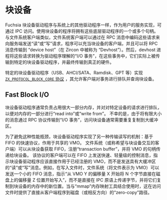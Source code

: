 <!-- # Block Devices -->

# 块设备

<!-- Fuchsia Block device drivers are, like other drivers on the system, implemented
as userspace services that are accessible via IPC. Programs using block devices
will have one or more handles to these underlying drivers. Similar to filesystem
clients, which may send “read” or “write” requests to servers by encoding these
requests within RPC messages, programs may act as clients to block devices, and
may transmit RPC messages to a “device host” (referred to as “devhost” within
Zircon). The devhost process then transforms these requests into
driver-understood “I/O transactions”, where they are actually transmitted to the
particular block device driver, and eventually to real hardware. -->

Fuchsia 块设备驱动程序与系统上的其他驱动程序一样，作为用户的服务实现，可通过 IPC 访问。使用块设备的程序将拥有这些底层驱动程序的一个或多个句柄。与文件系统客户端类似，文件系统客户端可以通过在 RPC 消息中编码这些请求来向服务端发送“读”或“写”请求，程序可以充当块设备的客户端，并且可以将 RPC 消息传输到 “device host”（在 Zircon 中被称为 “Devhost”）。然后，devhost 进程将这些请求转换为驱动程序理解的“I/O 事务”，在这些事务中，它们实际上被传输到特定的块设备驱动程序，并最终传输到真正的硬件。

<!-- Particular block device drivers (USB, AHCI / SATA, Ramdisk, GPT, etc) implement
the [`ZX_PROTOCOL_BLOCK_CORE` protocol](/zircon/system/public/zircon/device/block.h),
which allows clients to queue transactions and query the block device. -->

特定的块设备驱动程序（USB、AHCI/SATA、Ramdisk、GPT 等）实现 [`ZX_PROTOCOL_BLOCK_CORE` 协议](/zircon/system/public/zircon/device/block.h) ，其允许客户端对事务进行排队并查询块设备。

## Fast Block I/O

<!-- Block device drivers are often responsible for taking large portions of memory,
and queueing requests to a particular device to either “read into” or “write
from” a portion of memory. Unfortunately, as a consequence of transmitting
messages of a limited size from an RPC protocol into an “I/O transaction”,
repeated copying of large buffers is often required to access block devices. -->

块设备驱动程序通常负责占用很大一部分内存，并对对特定设备的请求进行排队，以便对内存的一部分进行“read into”或“write from”。
不幸的是，由于将有限大小的消息通过 RPC 协议传输到“I/O 事务”，访问块设备通常需要重复复制到大缓冲区。

<!-- To avoid this performance bottleneck, the block device drivers implement
another mechanism to transmit reads and writes: a fast, FIFO-based protocol
which acts on a shared VMO. Filesystems (or any other client wishing to
interact with a block device) can acquire FIFOs from a block device, register a
“transaction buffer”, and pass handles to VMOs to the block device. Instead of
transmitting “read” or “write” messages with large buffers, a client of this
protocol can instead send a fast, lightweight control message on a FIFO,
indicating that the block device driver should act directly on the
already-registered VMO. For example, when writing to a file, rather than
passing bytes over IPC primitives directly, and copying them to a new location
in the block device’s memory, a filesystem (representing the file as a VMO)
could simply send a small FIFO message indicating “write N bytes directly from
offset X of VMO Y to offset Z on a disk”. When combined with the “mmap”
memory-mapping tools, this provides a “zero-copy” pathway directly from client
programs to disk (or in the other direction) when accessing files. -->

为了避免这种性能瓶颈，块设备驱动程序实现了另一种传输读写的机制：基于 FIFO 的快速协议，作用于共享的 VMO。 文件系统（或称希望与块设备交互的客户端）可以从块设备获取 FIFO，注册“transaction buffer”，并将 VMO 的句柄传递给块设备。 该协议的客户端可以在 FIFO 上发送快速、轻量级的控制消息，指示块设备驱动程序应该直接作用于已经注册的 VMO，而不是发送具有大缓冲区的“读”或“写”消息。例如，在写入文件时，文件系统（将文件表示为 VMO）可以发送一个小的 FIFO 消息，指示“从 VMO Y 的偏移量 X 开始将 N 个字节直接在磁盘上的偏移量 Z 位置开始写入”，而不是直接在 IPC 原语上传递字节，并将它们复制到块设备的内存中的新位置。当与“mmap”内存映射工具结合使用时，这在访问文件时提供了直接从客户端程序到磁盘（或相反方向）的“zero-copy”路径。
